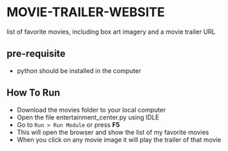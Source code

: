 # MOVIE-TRAILER-WEBSITE
list of favorite movies, including box art imagery and a movie trailer URL

## pre-requisite
- python should be installed in the computer

## How To Run
- Download the movies folder to your local computer
- Open the file entertainment_center.py using IDLE
- Go to ```Run > Run Module``` or press **F5**
- This will open the browser and show the list of my favorite movies
- When you click on any movie image it will play the trailer of that movie
